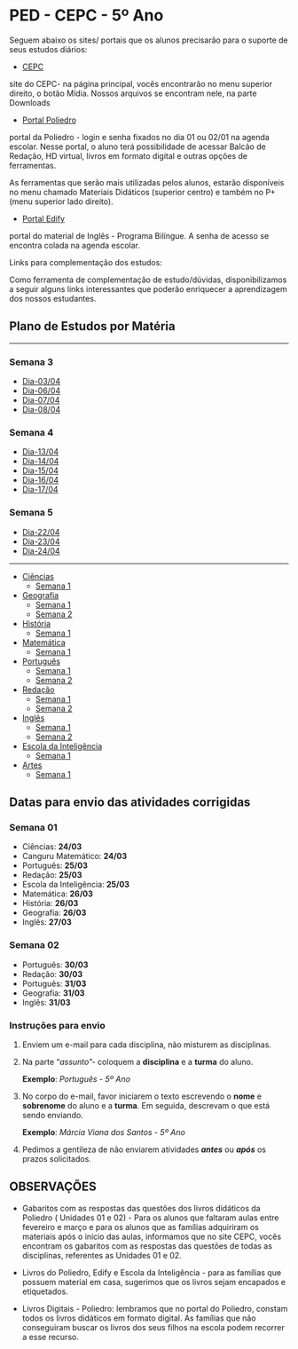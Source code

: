 # PED - CEPC - 5º Ano

Seguem abaixo os sites/ portais que os alunos precisarão para o suporte de seus estudos diários:

* [CEPC](http://www.cepc.com.br)

site do CEPC- na página principal, vocês encontrarão no menu superior direito, o botão Mídia. Nossos arquivos se encontram nele, na parte Downloads

* [Portal Poliedro](http://www.portal.p4ed.com)

portal da Poliedro - login e senha fixados no dia 01 ou 02/01 na agenda escolar. Nesse portal, o aluno terá possibilidade de acessar Balcão de Redação, HD virtual, livros em formato digital e outras opções de ferramentas.

As ferramentas que serão mais utilizadas pelos alunos, estarão disponíveis no menu chamado Materiais Didáticos (superior centro) e também no P+ (menu superior lado direito).

* [Portal Edify](https://portal.edifyeducation.com.br/home)

portal do material de Inglês - Programa Bilíngue. A senha de acesso se encontra colada na agenda escolar.

Links para complementação dos estudos:

Como ferramenta de complementação de estudo/dúvidas, disponibilizamos a seguir alguns links interessantes que poderão enriquecer a aprendizagem dos nossos estudantes.

## Plano de Estudos por Matéria

---
### Semana 3
*  [Dia-03/04](dia_20200403.md)
*  [Dia-06/04](dia_20200406.md)
*  [Dia-07/04](dia_20200407.md)
*  [Dia-08/04](dia_20200408.md)
### Semana 4
*  [Dia-13/04](dia_20200413.md)
*  [Dia-14/04](dia_20200414.md)
*  [Dia-15/04](dia_20200415.md)
*  [Dia-16/04](dia_20200416.md)
*  [Dia-17/04](dia_20200417.md)
### Semana 5
*  [Dia-22/04](dia_20200422.md)
*  [Dia-23/04](dia_20200423.md)
*  [Dia-24/04](dia_20200424.md)

---
* [Ciências](ciencias/index.md)
  * [Semana 1](ciencias/semana1.md)
* [Geografia](geografia/index.md)
  * [Semana 1](geografia/semana1.md)
  * [Semana 2](geografia/semana2.md)
* [História](historia/index.md)
  * [Semana 1](historia/semana1.md)
* [Matemática](matematica/index.md)
  * [Semana 1](matematica/semana1.md)
* [Português](portugues/index.md)
  * [Semana 1](portugues/semana1.md)
  * [Semana 2](portugues/semana2.md)
* [Redação](redacao/index.md)
  * [Semana 1](redacao/semana1.md)
  * [Semana 2](redacao/semana2.md)
* [Inglês](ingles/index.md)
  * [Semana 1](ingles/semana1.md)
  * [Semana 2](ingles/semana2.md)
* [Escola da Inteligência](escola_inteligencia/index.md)
  * [Semana 1](escola_inteligencia/semana1.md)
* [Artes](artes/index.md)
  * [Semana 1](artes/semana1.md)

## Datas para envio das atividades corrigidas

### Semana 01

* Ciências: **24/03**
* Canguru Matemático: **24/03**
* Português: **25/03**
* Redação: **25/03**
* Escola da Inteligência: **25/03**
* Matemática: **26/03**
* História: **26/03**
* Geografia: **26/03**
* Inglês: **27/03**

### Semana 02

* Português: **30/03**
* Redação: **30/03**
* Português: **31/03**
* Geografia: **31/03**
* Inglês: **31/03**

### Instruções para envio

1. Enviem um e-mail para cada disciplina, não misturem as disciplinas.

2. Na parte “*assunto*”- coloquem a **disciplina** e a **turma** do aluno.

    **Exemplo**: *Português - 5º Ano*

3. No corpo do e-mail, favor iniciarem o texto escrevendo o **nome** e **sobrenome** do aluno e a **turma**. Em seguida, descrevam o que está sendo enviando.

    **Exemplo**: *Márcia Viana dos Santos - 5º Ano*

4. Pedimos a gentileza de não enviarem atividades _**antes**_ ou **_após_** os prazos solicitados.

## OBSERVAÇÕES

* Gabaritos com as respostas das questões dos livros didáticos da Poliedro ( Unidades 01 e 02) -  Para os alunos que faltaram aulas entre fevereiro e março e para os alunos que as famílias adquiriram os materiais após o início das aulas, informamos que no site CEPC, vocês encontram os gabaritos com as respostas das questões de todas as disciplinas, referentes as Unidades 01 e 02.

* Livros do Poliedro, Edify e Escola da Inteligência - para as famílias que possuem material em casa, sugerimos que os livros sejam encapados e etiquetados.

* Livros Digitais - Poliedro: lembramos que no portal do Poliedro, constam todos os livros didáticos em formato digital. As famílias que não conseguiram buscar os livros dos seus filhos na escola podem recorrer a esse recurso.
